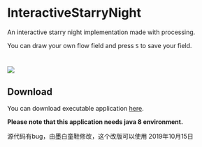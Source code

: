 # InteractiveStarryNight

An interactive starry night implementation made with processing.

You can draw your own flow field and press `S` to save your field.

# #

![](./starrynight.gif)

## Download

You can download executable application [here](https://github.com/DomonJi/InteractiveStarryNight/releases).

**Please note that this application needs java 8 environment.**



源代码有bug，由墨白童鞋修改，这个改版可以使用
2019年10月15日
